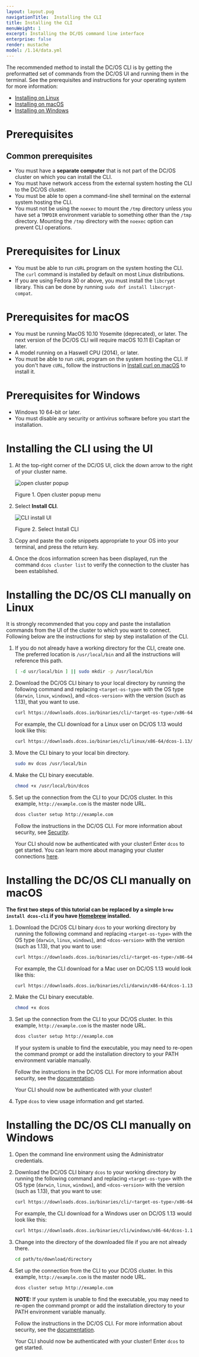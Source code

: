 ```yaml
---
layout: layout.pug
navigationTitle:  Installing the CLI
title: Installing the CLI
menuWeight: 1
excerpt: Installing the DC/OS command line interface
enterprise: false
render: mustache
model: /1.14/data.yml
---
```


The recommended method to install the DC/OS CLI is by getting the preformatted set of commands from the DC/OS UI and running them in the terminal. See the prerequisites and instructions for your operating system for more information:

- [Installing on Linux](#linux)
- [Installing on macOS](#macos)
- [Installing on Windows](#windows)

# Prerequisites

## Common prerequisites
- You must have a **separate computer** that is not part of the DC/OS cluster on which you can install the CLI.
- You must have network access from the external system hosting the CLI to the DC/OS cluster.
- You must be able to open a command-line shell terminal on the external system hosting the CLI.
- You must not be using the `noexec` to mount the `/tmp` directory unless you have set a `TMPDIR` environment variable to something other than the `/tmp` directory. Mounting the `/tmp` directory with the `noexec` option can prevent CLI operations.

# Prerequisites for Linux
- You must be able to run `cURL` program on the system hosting the CLI. The `curl` command is installed by default on most Linux distributions.
- If you are using Fedora 30 or above, you must install the `libcrypt` library. This can be done by running `sudo dnf install libxcrypt-compat`.


# Prerequisites for macOS
-  You must be running MacOS 10.10 Yosemite (deprecated), or later. The next version of the DC/OS CLI will require macOS 10.11 El Capitan or later.
- A model running on a Haswell CPU (2014), or later.
- You must be able to run `cURL` program on the system hosting the CLI. If you don't have `cURL`, follow the instructions in [Install curl on macOS](http://macappstore.org/curl/) to install it.

# Prerequisites for Windows
- Windows 10 64-bit or later.
- You must disable any security or antivirus software before you start the installation.

# Installing the CLI using the UI

1. At the top-right corner of the DC/OS UI, click the down arrow to the right of your cluster name.

    ![open cluster popup](/1.14/img/open-cluster-popup.png)

    Figure 1. Open cluster popup menu

1. Select **Install CLI**.

    ![CLI install UI](/1.14/img/install-cli.png)

    Figure 2. Select Install CLI

1. Copy and paste the code snippets appropriate to your OS into your terminal, and press the return key.

1. Once the dcos information screen has been displayed, run the command `dcos cluster list` to verify the connection to the cluster has been established.

<a name="linux"></a>

# Installing the DC/OS CLI manually on Linux

It is strongly recommended that you copy and paste the installation commands from the UI of the cluster to which you want to connect. Following below are the instructions for step by step installation of the CLI.

1. If you do not already have a working directory for the CLI, create one. The preferred location is `/usr/local/bin` and all the instructions will reference this path.

    ```bash
    [ -d usr/local/bin ] || sudo mkdir -p /usr/local/bin
    ```

1. Download the DC/OS CLI binary to your local directory by running the following command and replacing `<target-os-type>` with the OS type (`darwin`, `linux`, `windows`), and `<dcos-version>` with the version (such as 1.13), that you want to use.

    ```bash
    curl https://downloads.dcos.io/binaries/cli/<target-os-type>/x86-64/dcos-<dcos-version>/dcos -o dcos
    ```

    For example, the CLI download for a Linux user on DC/OS 1.13 would look like this:

    ```bash
    curl https://downloads.dcos.io/binaries/cli/linux/x86-64/dcos-1.13/dcos -o dcos
    ```

1.  Move the CLI binary to your local bin directory.

    ```bash
    sudo mv dcos /usr/local/bin
    ```

1. Make the CLI binary executable.

    ```bash
    chmod +x /usr/local/bin/dcos
    ```

1. Set up the connection from the CLI to your DC/OS cluster. In this example, `http://example.com` is the master node URL.

    ```bash
    dcos cluster setup http://example.com
    ```

    Follow the instructions in the DC/OS CLI. For more information about security, see [Security](/1.14/security/).

    Your CLI should now be authenticated with your cluster! Enter `dcos` to get started. You can learn more about managing your cluster connections [here](/1.14/cli/command-reference/dcos-cluster/).

<a name="macos"></a>

# Installing the DC/OS CLI manually on macOS

**The first two steps of this tutorial can be replaced by a simple `brew install dcos-cli` if you have [Homebrew](https://brew.sh) installed.**

1. Download the DC/OS CLI binary `dcos` to your working directory by running the following command and replacing `<target-os-type>` with the OS type (`darwin`, `linux`, `windows`), and `<dcos-version>` with the version (such as 1.13), that you want to use:

    ```bash
    curl https://downloads.dcos.io/binaries/cli/<target-os-type>/x86-64/dcos-<dcos-version>/dcos -o dcos
    ```

    For example, the CLI download for a Mac user on DC/OS 1.13 would look like this:

    ```bash
    curl https://downloads.dcos.io/binaries/cli/darwin/x86-64/dcos-1.13/dcos -o dcos
    ```

1.  Make the CLI binary executable.

    ```bash
    chmod +x dcos
    ```

1. Set up the connection from the CLI to your DC/OS cluster. In this example, `http://example.com` is the master node URL.

    ```bash
    dcos cluster setup http://example.com
    ```
    If your system is unable to find the executable, you may need to re-open the command prompt or add the installation directory to your PATH environment variable manually.</p>

    Follow the instructions in the DC/OS CLI. For more information about security, see the [documentation](/1.14/security/).

    Your CLI should now be authenticated with your cluster!

1. Type `dcos` to view usage information and get started.

<a name="windows"></a>

# Installing the DC/OS CLI manually on Windows

1. Open the command line environment using the Administrator credentials.

1. Download the DC/OS CLI binary `dcos` to your working directory by running the following command and replacing `<target-os-type>` with the OS type (`darwin`, `linux`, `windows`), and `<dcos-version>` with the version (such as 1.13), that you want to use:

    ```bash
    curl https://downloads.dcos.io/binaries/cli/<target-os-type>/x86-64/dcos-<dcos-version>/dcos -o dcos
    ```

    For example, the CLI download for a Windows user on DC/OS 1.13 would look like this:

    ```bash
    curl https://downloads.dcos.io/binaries/cli/windows/x86-64/dcos-1.13/dcos.exe -o dcos
    ```

1. Change into the directory of the downloaded file if you are not already there.

    ```bash
    cd path/to/download/directory
    ```

1. Set up the connection from the CLI to your DC/OS cluster. In this example, `http://example.com` is the master node URL.

    ```bash
    dcos cluster setup http://example.com
    ```

    <p class="message--note"><strong>NOTE: </strong>If your system is unable to find the executable, you may need to re-open the command prompt or add the installation directory to your PATH environment variable manually.</p>

    Follow the instructions in the DC/OS CLI. For more information about security, see the [documentation](/1.14/security/).

    Your CLI should now be authenticated with your cluster! Enter `dcos` to get started.

